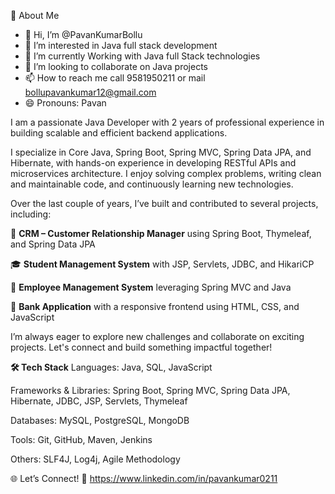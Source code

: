 🚀 About Me
- 👋 Hi, I’m @PavanKumarBollu
- 👀 I’m interested in Java full stack development
- 🌱 I’m currently Working with Java full Stack technologies
- 💞️ I’m looking to collaborate on Java projects
- 📫 How to reach me call 9581950211 or mail bollupavankumar12@gmail.com
- 😄 Pronouns: Pavan  

I am a passionate Java Developer with 2 years of professional experience in building scalable and efficient backend applications.

I specialize in Core Java, Spring Boot, Spring MVC, Spring Data JPA, and Hibernate, with hands-on experience in developing RESTful APIs and microservices architecture. I enjoy solving complex problems, writing clean and maintainable code, and continuously learning new technologies.

Over the last couple of years, I’ve built and contributed to several projects, including:

🧩 **CRM – Customer Relationship Manager** using Spring Boot, Thymeleaf, and Spring Data JPA

🎓 **Student Management System** with JSP, Servlets, JDBC, and HikariCP

👥 **Employee Management System** leveraging Spring MVC and Java

🏦 **Bank Application** with a responsive frontend using HTML, CSS, and JavaScript

I’m always eager to explore new challenges and collaborate on exciting projects. Let's connect and build something impactful together!

**🛠️ Tech Stack**
Languages: Java, SQL, JavaScript

Frameworks & Libraries: Spring Boot, Spring MVC, Spring Data JPA, Hibernate, JDBC, JSP, Servlets, Thymeleaf

Databases: MySQL, PostgreSQL, MongoDB

Tools: Git, GitHub, Maven, Jenkins

Others: SLF4J, Log4j, Agile Methodology

🌐 Let’s Connect!
🔗 https://www.linkedin.com/in/pavankumar0211





<!---
PavanKumarBollu/PavanKumarBollu is a ✨ special ✨ repository because its `README.md` (this file) appears on your GitHub profile.
You can click the Preview link to take a look at your changes.
--->

